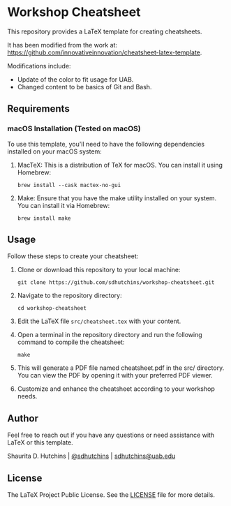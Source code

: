 # Workshop Cheatsheet

This repository provides a LaTeX template for creating cheatsheets.

It has been modified from the work at: <https://github.com/innovativeinnovation/cheatsheet-latex-template>.

Modifications include:

- Update of the color to fit usage for UAB.
- Changed content to be basics of Git and Bash.

## Requirements

### macOS Installation (Tested on macOS)

To use this template, you'll need to have the following dependencies installed on your macOS system:

1. MacTeX: This is a distribution of TeX for macOS. You can install it using Homebrew:

   `brew install --cask mactex-no-gui`

2. Make: Ensure that you have the make utility installed on your system. You can install it via Homebrew:

   `brew install make`

## Usage

Follow these steps to create your cheatsheet:

1. Clone or download this repository to your local machine:

   `git clone https://github.com/sdhutchins/workshop-cheatsheet.git`

2. Navigate to the repository directory:

   `cd workshop-cheatsheet`

3. Edit the LaTeX file `src/cheatsheet.tex` with your content.

4. Open a terminal in the repository directory and run the following command to compile the cheatsheet:  

    `make`

5. This will generate a PDF file named cheatsheet.pdf in the src/ directory. You can view the PDF by opening it with your preferred PDF viewer.

6. Customize and enhance the cheatsheet according to your workshop needs.

## Author

Feel free to reach out if you have any questions or need assistance with LaTeX or this template.

Shaurita D. Hutchins | [@sdhutchins](https://github.com/sdhutchins) | [sdhutchins@uab.edu](mailto:sdhutchins@uab.edu)

## License

The LaTeX Project Public License. See the [LICENSE](LICENSE.md) file for more details.
